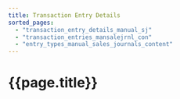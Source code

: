 ```yaml
---
title: Transaction Entry Details
sorted_pages:
  - "transaction_entry_details_manual_sj"
  - "transaction_entries_mansalejrnl_con"
  - "entry_types_manual_sales_journals_content"
---
```

# {{page.title}}
